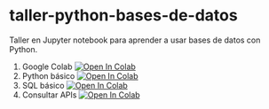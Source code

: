# taller-python-bases-de-datos

Taller en Jupyter notebook para aprender a usar bases de datos con Python.

1. Google Colab [![Open In Colab](https://colab.research.google.com/assets/colab-badge.svg)](https://colab.research.google.com/github/guivaloz/taller-python-bases-de-datos/blob/main/01JupyterNotebook.ipynb)
2. Python básico [![Open In Colab](https://colab.research.google.com/assets/colab-badge.svg)](https://colab.research.google.com/github/guivaloz/taller-python-bases-de-datos/blob/main/02PythonBasico.ipynb)
3. SQL básico [![Open In Colab](https://colab.research.google.com/assets/colab-badge.svg)](https://colab.research.google.com/github/guivaloz/taller-python-bases-de-datos/blob/main/03ArchivoCSV.ipynb)
4. Consultar APIs [![Open In Colab](https://colab.research.google.com/assets/colab-badge.svg)](https://colab.research.google.com/github/guivaloz/taller-python-bases-de-datos/blob/main/04ConsultarAPI.ipynb)
